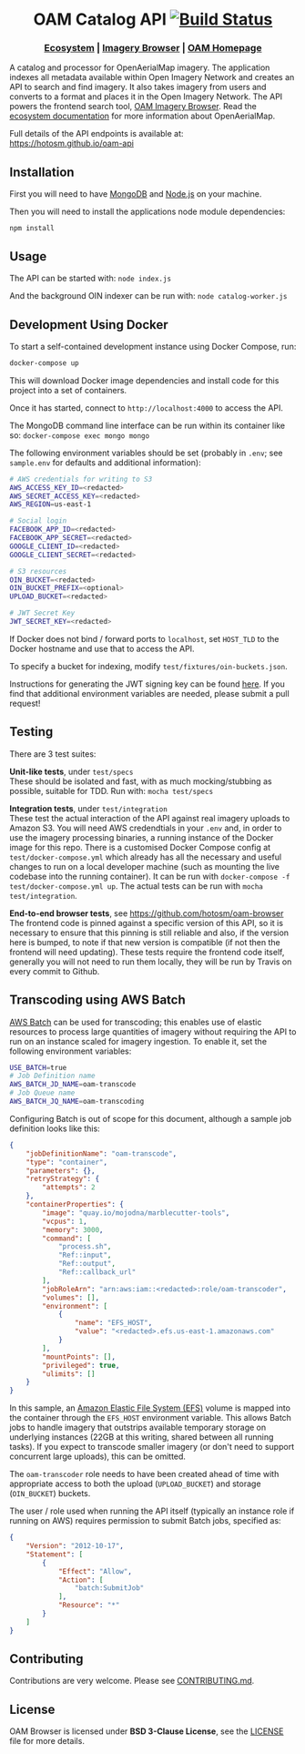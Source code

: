 <h1 align="center">OAM Catalog API
  <a href="https://travis-ci.org/hotosm/oam-catalog">
    <img src="https://api.travis-ci.org/hotosm/oam-catalog.svg?branch=develop" alt="Build Status"></img>
  </a></h1>

<div align="center">
  <h3>
  <a href="https://docs.openaerialmap.org/ecosystem/getting-started/">Ecosystem</a>
  <span> | </span>
  <a href="https://github.com/hotosm/oam-browser">Imagery Browser</a>
  <span> | </span>
  <a href="https://github.com/hotosm/openaerialmap.org">OAM Homepage</a>
  </h3>
</div>

A catalog and processor for OpenAerialMap imagery. The application indexes all metadata available within Open Imagery Network and creates an API to search and find imagery. It also takes imagery from users and converts to a format and places it in the Open Imagery Network. The API powers the frontend search tool, [OAM Imagery Browser](https://github.com/hotosm/oam-browser). Read the [ecosystem documentation](https://docs.openaerialmap.org/ecosystem/getting-started/) for more information about OpenAerialMap.

Full details of the API endpoints is available at: https://hotosm.github.io/oam-api

## Installation

First you will need to have [MongoDB](https://www.mongodb.org/) and [Node.js](https://nodejs.org/) on your machine.

Then you will need to install the applications node module dependencies:

```
npm install
```

## Usage

The API can be started with: `node index.js`

And the background OIN indexer can be run with: `node catalog-worker.js`

## Development Using Docker

To start a self-contained development instance using Docker Compose, run:

```bash
docker-compose up
```

This will download Docker image dependencies and install code for this project into a set of containers.

Once it has started, connect to `http://localhost:4000` to access the API.

The MongoDB command line interface can be run within its container like so: `docker-compose exec mongo mongo`

The following environment variables should be set (probably in `.env`; see `sample.env` for defaults and additional information):

```bash
# AWS credentials for writing to S3
AWS_ACCESS_KEY_ID=<redacted>
AWS_SECRET_ACCESS_KEY=<redacted>
AWS_REGION=us-east-1

# Social login
FACEBOOK_APP_ID=<redacted>
FACEBOOK_APP_SECRET=<redacted>
GOOGLE_CLIENT_ID=<redacted>
GOOGLE_CLIENT_SECRET=<redacted>

# S3 resources
OIN_BUCKET=<redacted>
OIN_BUCKET_PREFIX=<optional>
UPLOAD_BUCKET=<redacted>

# JWT Secret Key
JWT_SECRET_KEY=<redacted>
```

If Docker does not bind / forward ports to `localhost`, set `HOST_TLD` to the Docker hostname and use that to access the API.

To specify a bucket for indexing, modify `test/fixtures/oin-buckets.json`.

Instructions for generating the JWT signing key can be found [here](https://github.com/dwyl/hapi-auth-jwt2#generating-your-secret-key).
If you find that additional environment variables are needed, please submit a pull request!

## Testing

There are 3 test suites:

**Unit-like tests**, under `test/specs`    
These should be isolated and fast, with as much mocking/stubbing as possible, suitable for TDD. Run with: `mocha test/specs`

**Integration tests**, under `test/integration`    
These test the actual interaction of the API against real imagery uploads to Amazon S3. You will need AWS credendtials in your `.env` and, in order to use the imagery processing binaries, a running instance of the Docker image for this repo. There is a customised Docker Compose config at `test/docker-compose.yml` which already has all the necessary and useful changes to run on a local developer machine (such as mounting the live codebase into the running container). It can be run with `docker-compose -f test/docker-compose.yml up`. The actual tests can be run with `mocha test/integration`.

**End-to-end browser tests**, see https://github.com/hotosm/oam-browser    
The frontend code is pinned against a specific version of this API, so it is necessary to ensure that this pinning is still reliable and also, if the version here is bumped, to note if that new version is compatible (if not then the frontend will need updating). These tests require the frontend code itself, generally you will not need to run them locally, they will be run by Travis on every commit to Github.

## Transcoding using AWS Batch

[AWS Batch](https://aws.amazon.com/batch/) can be used for transcoding; this enables use of elastic resources to process large quantities of imagery without requiring the API to run on an instance scaled for imagery ingestion. To enable it, set the following environment variables:

```bash
USE_BATCH=true
# Job Definition name
AWS_BATCH_JD_NAME=oam-transcode
# Job Queue name
AWS_BATCH_JQ_NAME=oam-transcoding
```

Configuring Batch is out of scope for this document, although a sample job definition looks like this:

```json
{
    "jobDefinitionName": "oam-transcode",
    "type": "container",
    "parameters": {},
    "retryStrategy": {
        "attempts": 2
    },
    "containerProperties": {
        "image": "quay.io/mojodna/marblecutter-tools",
        "vcpus": 1,
        "memory": 3000,
        "command": [
            "process.sh",
            "Ref::input",
            "Ref::output",
            "Ref::callback_url"
        ],
        "jobRoleArn": "arn:aws:iam::<redacted>:role/oam-transcoder",
        "volumes": [],
        "environment": [
            {
                "name": "EFS_HOST",
                "value": "<redacted>.efs.us-east-1.amazonaws.com"
            }
        ],
        "mountPoints": [],
        "privileged": true,
        "ulimits": []
    }
}
```

In this sample, an [Amazon Elastic File System (EFS)](https://aws.amazon.com/efs/) volume is mapped into the container through the `EFS_HOST` environment variable. This allows Batch jobs to handle imagery that outstrips available temporary storage on underlying instances (22GB at this writing, shared between all running tasks). If you expect to transcode smaller imagery (or don't need to support concurrent large uploads), this can be omitted.

The `oam-transcoder` role needs to have been created ahead of time with appropriate access to both the upload (`UPLOAD_BUCKET`) and storage (`OIN_BUCKET`) buckets.

The user / role used when running the API itself (typically an instance role if running on AWS) requires permission to submit Batch jobs, specified as:

```json
{
    "Version": "2012-10-17",
    "Statement": [
        {
            "Effect": "Allow",
            "Action": [
                "batch:SubmitJob"
            ],
            "Resource": "*"
        }
    ]
}
```

## Contributing

Contributions are very welcome. Please see [CONTRIBUTING.md](./CONTRIBUTING.md).

## License
OAM Browser is licensed under **BSD 3-Clause License**, see the [LICENSE](LICENSE) file for more details.
